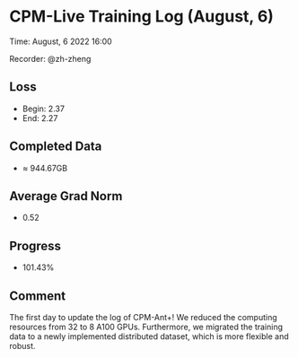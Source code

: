 
# CPM-Live Training Log (August, 6)

Time: August, 6 2022 16:00

Recorder: @zh-zheng

## Loss
- Begin: 2.37
- End: 2.27 
	
## Completed Data
- $\approx$ 944.67GB

## Average Grad Norm
- 0.52

## Progress
- 101.43%

## Comment

The first day to update the log of CPM-Ant+! We reduced the computing resources from 32 to 8 A100 GPUs. Furthermore, we migrated the training data to a newly implemented distributed dataset, which is more flexible and robust. 
